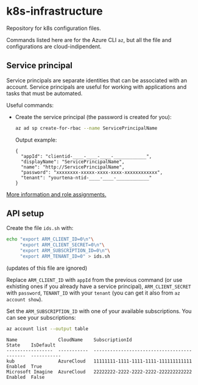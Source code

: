 # k8s-infrastructure

Repository for k8s configuration files.

Commands listed here are for the Azure CLI `az`, but all the file and configurations are cloud-indipendent.

## Service principal

Service principals are separate identities that can be associated with an account. Service principals are useful for working with applications and tasks that must be automated.

Useful commands:

  - Create the service principal (the password is created for you):
    ```bash
    az ad sp create-for-rbac --name ServicePrincipalName
    ```
    Output example:
    ```
    {
      "appId": "clientid-____-____-____-____________",
      "displayName": "ServicePrincipalName",
      "name": "http://ServicePrincipalName",
      "password": "xxxxxxxx-xxxxx-xxxx-xxxx-xxxxxxxxxxxx",
      "tenant": "yourtena-ntid-____-____-____________"
    }
    ```
[More information and role assignments.](https://docs.microsoft.com/en-us/cli/azure/create-an-azure-service-principal-azure-cli?view=azure-cli-latest)

## API setup

Create the file `ids.sh` with:

``` bash
echo "export ARM_CLIENT_ID=0\n"\
     "export ARM_CLIENT_SECRET=0\n"\
     "export ARM_SUBSCRIPTION_ID=0\n"\
     "export ARM_TENANT_ID=0" > ids.sh
```
(updates of this file are ignored)

Replace `ARM_CLIENT_ID` with `appId` from the previous command (or use exhisting ones if you already have a service principal), `ARM_CLIENT_SECRET` with `password`, `TENANT_ID` with your `tenant` (you can get it also from `az account show`).

Set the `ARM_SUBSCRIPTION_ID` with one of your available subscriptions. You can see your subscriptions:

``` bash
az account list --output table
```

```
Name               CloudName    SubscriptionId                        State    IsDefault
-----------------  -----------  ------------------------------------  -------  -----------
kub                AzureCloud   11111111-1111-1111-1111-111111111111  Enabled  True
Microsoft Imagine  AzureCloud   22222222-2222-2222-2222-222222222222  Enabled  False
```
